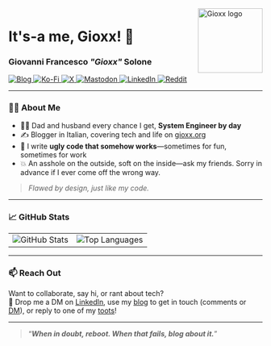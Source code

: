 <img align="right" width="128" height="128" src="https://gioxx.org/wp-content/uploads/2020/04/g3964-1000px.png" alt="Gioxx logo">

# It's-a me, **Gioxx**! 👋  
### Giovanni Francesco *"Gioxx"* Solone

<p align="left">
  <a href="https://gioxx.org" target="_blank">
    <img alt="Blog" src="https://img.shields.io/badge/Blog-gioxx.org-orange?style=flat-square&logo=wordpress" />
  </a>
  <a href="https://ko-fi.com/gioxx" target="_blank">
    <img alt="Ko-Fi" src="https://img.shields.io/badge/Buy%20me%20a%20coffee-Ko--Fi-FF5E5B?style=flat-square&logo=ko-fi&logoColor=white" />
  </a>
  <a href="https://x.com/gioxx" target="_blank">
    <img alt="X" src="https://img.shields.io/badge/X-@gioxx-000000?style=flat-square&logo=x&logoColor=white" />
  </a>
  <a href="https://go.gioxx.org/mastodon" target="_blank">
    <img alt="Mastodon" src="https://img.shields.io/badge/Mastodon-@gioxx-6364FF?style=flat-square&logo=mastodon&logoColor=white" />
  </a>
  <a href="https://www.linkedin.com/in/gioxx/" target="_blank">
    <img alt="LinkedIn" src="https://img.shields.io/badge/LinkedIn-@gioxx-0077B5?style=flat-square&logo=linkedin" />
  </a>
  <a href="https://go.gioxx.org/r" target="_blank">
    <img alt="Reddit" src="https://img.shields.io/badge/Reddit-@gioxx-FF4500?style=flat-square&logo=reddit&logoColor=white" />
  </a>
</p>

---

### 👨‍💻 About Me

- 🧔‍♂️ Dad and husband every chance I get, **System Engineer by day**
- ✍️ Blogger in Italian, covering tech and life on [gioxx.org](https://gioxx.org)
- 🧪 I write **ugly code that somehow works**—sometimes for fun, sometimes for work
- 💥 An asshole on the outside, soft on the inside—ask my friends. Sorry in advance if I ever come off the wrong way.

> *Flawed by design, just like my code.*

---

### 📈 GitHub Stats

<table>
  <tr>
    <td>
      <img src="https://github-readme-stats.vercel.app/api?username=gioxx&show_icons=true&theme=tokyonight&hide_title=true&hide_rank=false" alt="GitHub Stats" />
    </td>
    <td>
      <img src="https://github-readme-stats.vercel.app/api/top-langs/?username=gioxx&layout=compact&theme=tokyonight&hide_title=true" alt="Top Languages" />
    </td>
  </tr>
</table>

---

### 📫 Reach Out

Want to collaborate, say hi, or rant about tech?  
📩 Drop me a DM on [LinkedIn](https://www.linkedin.com/in/gioxx/), use my [blog](https://gioxx.org/) to get in touch (comments or [DM](https://gioxx.org/about/#giovanni_contattami)), or reply to one of my [toots](https://go.gioxx.org/mastodon)!

---

> “**_When in doubt, reboot. When that fails, blog about it._**”
